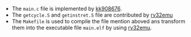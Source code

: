 - The `main.c` file is implemented by [kk908676](https://hackmd.io/@c3WNnG7RRK2J17ifSiezZA/H1jhh2t6n).
- The `getcycle.S` and `getinstret.S` file are contributed by [rv32emu](https://github.com/sysprog21/rv32emu/tree/master/tests/perfcounter)
- The `Makefile` is used to compile the file mention aboved ans transform them into the executable file `main.elf` by using [rv32emu](https://github.com/sysprog21/rv32emu).
